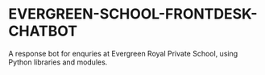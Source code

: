 # EVERGREEN-SCHOOL-FRONTDESK-CHATBOT
A response bot for enquries at Evergreen Royal Private School, using Python libraries and modules.
